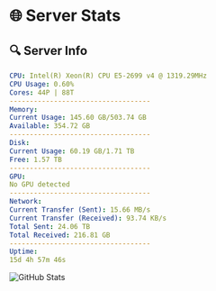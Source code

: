# 🌐 Server Stats
## 🔍 Server Info
```yaml
CPU: Intel(R) Xeon(R) CPU E5-2699 v4 @ 1319.29MHz
CPU Usage: 0.60%
Cores: 44P | 88T
-----------------------------------
Memory:
Current Usage: 145.60 GB/503.74 GB
Available: 354.72 GB
-----------------------------------
Disk:
Current Usage: 60.19 GB/1.71 TB
Free: 1.57 TB
-----------------------------------
GPU:
No GPU detected
-----------------------------------
Network:
Current Transfer (Sent): 15.66 MB/s
Current Transfer (Received): 93.74 KB/s
Total Sent: 24.06 TB
Total Received: 216.81 GB
-----------------------------------
Uptime:
15d 4h 57m 46s
```
![GitHub Stats](https://img.shields.io/badge/Updated-2025-03-23_02:20:35-blue)